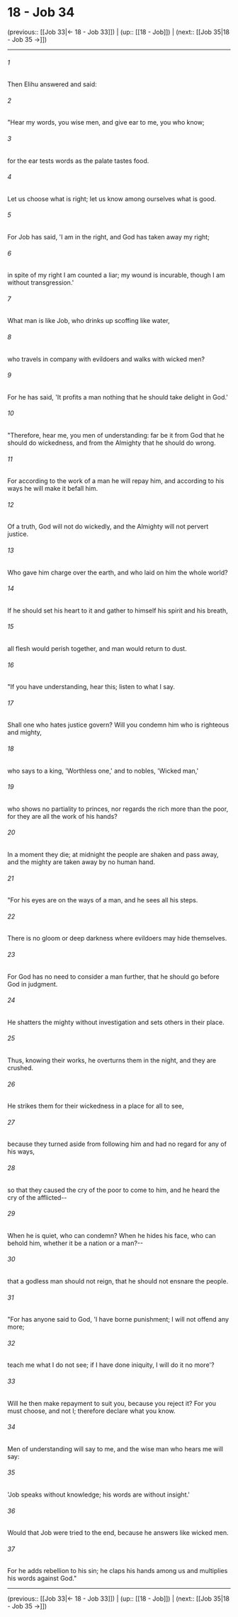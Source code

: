 # 18 - Job 34

(previous:: [[Job 33|← 18 - Job 33]]) | (up:: [[18 - Job]]) | (next:: [[Job 35|18 - Job 35 →]])

***


###### 1 
Then Elihu answered and said: 

###### 2 
"Hear my words, you wise men, and give ear to me, you who know; 

###### 3 
for the ear tests words as the palate tastes food. 

###### 4 
Let us choose what is right; let us know among ourselves what is good. 

###### 5 
For Job has said, 'I am in the right, and God has taken away my right; 

###### 6 
in spite of my right I am counted a liar; my wound is incurable, though I am without transgression.' 

###### 7 
What man is like Job, who drinks up scoffing like water, 

###### 8 
who travels in company with evildoers and walks with wicked men? 

###### 9 
For he has said, 'It profits a man nothing that he should take delight in God.' 

###### 10 
"Therefore, hear me, you men of understanding: far be it from God that he should do wickedness, and from the Almighty that he should do wrong. 

###### 11 
For according to the work of a man he will repay him, and according to his ways he will make it befall him. 

###### 12 
Of a truth, God will not do wickedly, and the Almighty will not pervert justice. 

###### 13 
Who gave him charge over the earth, and who laid on him the whole world? 

###### 14 
If he should set his heart to it and gather to himself his spirit and his breath, 

###### 15 
all flesh would perish together, and man would return to dust. 

###### 16 
"If you have understanding, hear this; listen to what I say. 

###### 17 
Shall one who hates justice govern? Will you condemn him who is righteous and mighty, 

###### 18 
who says to a king, 'Worthless one,' and to nobles, 'Wicked man,' 

###### 19 
who shows no partiality to princes, nor regards the rich more than the poor, for they are all the work of his hands? 

###### 20 
In a moment they die; at midnight the people are shaken and pass away, and the mighty are taken away by no human hand. 

###### 21 
"For his eyes are on the ways of a man, and he sees all his steps. 

###### 22 
There is no gloom or deep darkness where evildoers may hide themselves. 

###### 23 
For God has no need to consider a man further, that he should go before God in judgment. 

###### 24 
He shatters the mighty without investigation and sets others in their place. 

###### 25 
Thus, knowing their works, he overturns them in the night, and they are crushed. 

###### 26 
He strikes them for their wickedness in a place for all to see, 

###### 27 
because they turned aside from following him and had no regard for any of his ways, 

###### 28 
so that they caused the cry of the poor to come to him, and he heard the cry of the afflicted-- 

###### 29 
When he is quiet, who can condemn? When he hides his face, who can behold him, whether it be a nation or a man?-- 

###### 30 
that a godless man should not reign, that he should not ensnare the people. 

###### 31 
"For has anyone said to God, 'I have borne punishment; I will not offend any more; 

###### 32 
teach me what I do not see; if I have done iniquity, I will do it no more'? 

###### 33 
Will he then make repayment to suit you, because you reject it? For you must choose, and not I; therefore declare what you know. 

###### 34 
Men of understanding will say to me, and the wise man who hears me will say: 

###### 35 
'Job speaks without knowledge; his words are without insight.' 

###### 36 
Would that Job were tried to the end, because he answers like wicked men. 

###### 37 
For he adds rebellion to his sin; he claps his hands among us and multiplies his words against God."

***

(previous:: [[Job 33|← 18 - Job 33]]) | (up:: [[18 - Job]]) | (next:: [[Job 35|18 - Job 35 →]])
